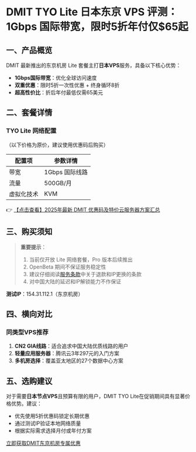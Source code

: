 # DMIT TYO Lite 日本东京 VPS 评测：1Gbps 国际带宽，限时5折年付仅$65起

## 一、产品概览
DMIT 最新推出的东京机房 Lite 套餐主打**日本VPS**服务，具备以下核心优势：
- **1Gbps国际带宽**：优化全球访问速度
- **双重优惠**：限时5折一次性优惠 + 终身循环8折
- **超高性价比**：折后年付最低仅需65美元

## 二、套餐详情
### TYO Lite 网络配置
（以下价格为原价，建议使用优惠码后购买）

| 配置项       | 参数详情          |
|--------------|------------------|
| 带宽         | 1Gbps 国际线路   |
| 流量         | 500GB/月         |
| 虚拟化技术   | KVM              |

👉 [【点击查看】2025年最新 DMIT 优惠码及特价云服务器方案汇总](https://bit.ly/dmit_coupon)

## 三、购买须知
> **重要提示**：
> 1. 当前仅开放 Lite 网络套餐，Pro 版本后续推出
> 2. OpenBeta 期间不保证服务稳定性
> 3. 建议仔细阅读[服务条款](https://www.dmit.io/pages/tos)中关于退款和IP更换的条款
> 4. 对中国大陆的延迟和IP解锁能力不作保证

**测试IP**：154.31.112.1（东京机房）

## 四、横向对比
### 同类型VPS推荐
1. **CN2 GIA线路**：适合追求中国大陆优质线路的用户
2. **轻量应用服务器**：腾讯云3年297元的入门方案
3. **多机房选择**：覆盖亚太地区的27个数据中心方案

## 五、选购建议
对于需要**日本节点VPS**且预算有限的用户，DMIT TYO Lite在促销期间具有显著价格优势。建议：
- 优先使用5折优惠码锁定长期优惠
- 通过测试IP验证本地网络质量
- 根据实际需求选择月付或年付方案

[立即获取DMIT东京机房专属优惠](https://bit.ly/dmit_coupon)